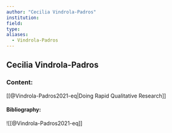 ```yaml
---
author: "Cecilia Vindrola-Padros"
institution:
field:
type:
aliases:
  - Vindrola-Padros
---
```


## Cecilia Vindrola-Padros

### Content:
[[@Vindrola-Padros2021-eq|Doing Rapid Qualitative Research]]

#### Bibliography:

![[@Vindrola-Padros2021-eq]]